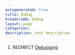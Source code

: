 ```yaml
---
autogenerated: true
title: Debug
breadcrumb: Debug
layout: page
categories: 
description: test description
---
```


1.  REDIRECT [Debugging](Debugging )
